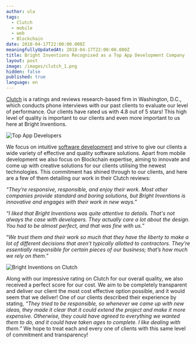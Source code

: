 ```yaml
---
author: ula
tags:
  - Clutch
  - mobile
  - web
  - Blockchain
date: 2018-04-17T22:00:00.000Z
meaningfullyUpdatedAt: 2018-04-17T22:00:00.000Z
title: Bright Inventions Recognised as a Top App Development Company
layout: post
image: /images/clutch_1.png
hidden: false
published: true
language: en
---
```

[Clutch](https://clutch.co/profile/bright-inventions) is a ratings and reviews research-based firm in Washington, D.C., which conducts phone interviews with our past clients to evaluate our level of performance. Our clients have rated us with 4.8 out of 5 stars! This high level of quality is important to our clients and even more important to us here at Bright Inventions.

![Top App Developers](../../static/images/clutch_1.png "")

We focus on intuitive [software development](https://themanifest.com/app-development/how-small-businesses-build-mobile-apps) and strive to give our clients a wide variety of effective and quality software solutions. Apart from mobile development we also focus on Blockchain expertise, aiming to innovate and come up with creative solutions for our clients utilising the newest technologies. This commitment has shined through to our clients, and here are a few of them detailing our work in their Clutch reviews:

*“They’re responsive, responsible, and enjoy their work. Most other companies provide standard and boring solutions, but Bright Inventions is innovative and engages with their work in new ways.”*

*“I liked that Bright Inventions was quite attentive to details. That's not always the case with developers. They actually care a lot about the design. You had to be almost perfect, and that was fine with us.”*

“*We trust them and their work so much that they have the liberty to make a lot of different decisions that aren’t typically allotted to contractors. They’re essentially responsible for certain pieces of our business; that’s how much we rely on them.”*

![Bright Inventions on Clutch](../../static/images/clutch_2.png "")

Along with our impressive rating on Clutch for our overall quality, we also received a perfect score for our cost. We aim to be completely transparent and deliver our client the most cost effective option possible, and it would seem that we deliver! One of our clients described their experience by stating, *“They tried to be responsible, so whenever we came up with new ideas, they made it clear that it could extend the project and make it more expensive. Otherwise, they could have agreed to everything we wanted them to do, and it could have taken ages to complete. I like dealing with them.”* We hope to treat each and every one of clients with this same level of commitment and transparency!
